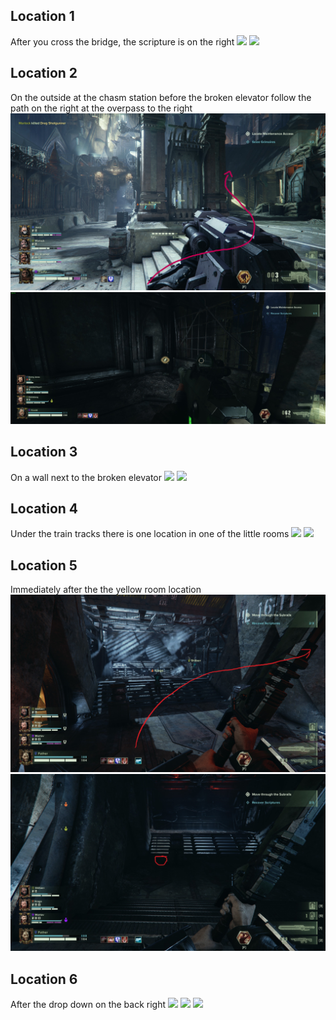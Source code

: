 ## Location 1
After you cross the bridge, the scripture is on the right
![](images/20221204171602_1_edit.jpg)
![](images/20221204171547_1.jpg)
## Location 2
On the outside at the chasm station before the broken elevator follow the path on the right at the overpass to the right
![](images/20221213213618_1_edit.jpg)
![](images/Darktide_nHYHGjy412%20-%20Terry%20Kowalskyj.jpg)
## Location 3
On a wall next to the broken elevator
![](images/20221125180632_1_edit.jpg)
![](images/20221125180620_1.jpg)
## Location 4
Under the train tracks there is one location in one of the little rooms
![](images/20221204172958_1_edit.jpg)
![](images/20221204172937_1.jpg)
## Location 5
Immediately after the the yellow room location
![](images/Scripture_Rails_Back_1.jpg)
![](images/Scripture_Rails_Back_2.jpg)
## Location 6
After the drop down on the back right
![](images/20221204173242_1_edit.jpg)
![](images/20221204173410_1_edit.jpg)
![](images/20221204173305_1.jpg)
